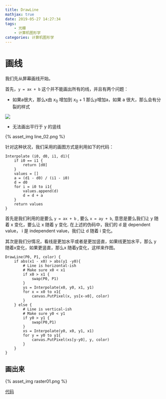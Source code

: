 ```yaml
---
title: DrawLine
mathjax: true
date: 2019-05-27 14:27:34
tags:
    - 光栅
    - 计算机图形学
categories: 计算机图形学
---
```

# 画线

我们先从屏幕画线开始。

首先，`y = ax + b` 这个并不能画出所有的线，并且有两个问题：

- 如果a很大，那么x由 $x_0$ 增加到 $x_0+1$ 那么y增加a，如果 a 很大，那么会有分裂的样式

![](line_01.png)

- 无法画出平行于 y 的竖线

{% asset_img line_02.png %}


针对这种状况，我们采用的画图方式是利用如下的代码：


```
Interpolate (i0, d0, i1, d1){
    if i0 == i1 {
        return [d0] 
    }
    values = []
    a = (d1 - d0) / (i1 - i0)
    d = d0
    for i = i0 to i1{
        values.append(d)
        d = d + a
    } 
    return values
}
```

首先是我们利用的是要么 `y = ax + b` , 要么 `x = ay + b`, 意思是要么我们让 y 随着 x 变化，要么让 x 随着 y 变化. 在上述的伪码中，我们的 d 是 dependent value， i 是 independent value，我们让 d 随着 i 变化。

其次是我们分情况，看线是更加水平或者是更加竖直，如果线更加水平，那么 y 随着x变化，如果更竖直，那么x 随着y变化，这样来作图。



```
DrawLine(P0, P1, color) {
    if abs(x1 - x0) > abs(y1 -y0){
        # Line is horizontal-ish
        # Make sure x0 < x1
        if x0 > x1 {
            swap(P0, P1)
        }
        ys = Interpolate(x0, y0, x1, y1)
        for x = x0 to x1{
            canvas.PutPixel(x, ys[x-x0], color)
        }
    } else {
        # Line is vertical-ish
        # Make sure y0 < y1
        if y0 > y1 {
            swap(P0,P1)
        }
        xs = Interpolate(y0, x0, y1, x1)
        for y = y0 to y1{
            canvas.PutPixel(xs[y-y0], y, color)
        }
    }
}
```

## 画出来

{% asset_img raster01.png %}

[代码](https://github.com/zentia/computer-graphics-from-scratch-Notes/blob/master/raster01.py)

